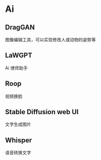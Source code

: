 # Ai

## DragGAN

图像编辑工具，可以实现修改人或动物的姿势等

## LaWGPT

Ai 律师助手

## Roop

视频换脸

## Stable Diffusion web UI

文字生成图片

## Whisper

语音转换文字